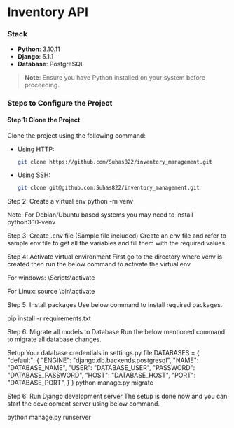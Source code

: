 # Inventory API

### Stack
- **Python**: 3.10.11
- **Django**: 5.1.1
- **Database**: PostgreSQL

> **Note**: Ensure you have Python installed on your system before proceeding.

### Steps to Configure the Project

#### Step 1: Clone the Project
Clone the project using the following command:

- Using HTTP: 
  ```bash
  git clone https://github.com/Suhas822/inventory_management.git

- Using SSH: 
    ```bash
  git clone git@github.com:Suhas822/inventory_management.git
Step 2: Create a virtual env
python -m venv <env-name>

Note: For Debian/Ubuntu based systems you may need to install python3.10-venv

Step 3: Create .env file (Sample file included)
Create an env file and refer to sample.env file to get all the variables and fill them with the required values.

Step 4: Activate virtual environment
First go to the directory where venv is created then run the below command to activate the virtual env

For windows: <env-name>\Scripts\activate

For Linux: source <env-name>\bin\activate

Step 5: Install packages
Use below command to install required packages.

pip install -r requirements.txt

Step 6: Migrate all models to Database
Run the below mentioned command to migrate all database changes.

Setup Your database credentials in settings.py file
DATABASES = {
    "default": {
        "ENGINE": "django.db.backends.postgresql",
        "NAME": "DATABASE_NAME",
        "USER": "DATABASE_USER",
        "PASSWORD": "DATABASE_PASSWORD",
        "HOST": "DATABASE_HOST",
        "PORT": "DATABASE_PORT",
    }
}
python manage.py migrate

Step 6: Run Django development server
The setup is done now and you can start the development server using below command.

python manage.py runserver
